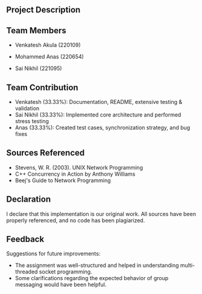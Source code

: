 
## Project Description



## Team Members
- Venkatesh Akula (220109)

- Mohammed Anas (220654)

- Sai Nikhil (221095)







## Team Contribution
- Venkatesh (33.33%): Documentation, README, extensive testing & validation
- Sai Nikhil (33.33%): Implemented core architecture and performed stress testing
- Anas (33.33%): Created test cases, synchronization strategy, and bug fixes

## Sources Referenced
- Stevens, W. R. (2003). UNIX Network Programming
- C++ Concurrency in Action by Anthony Williams
- Beej's Guide to Network Programming

## Declaration
I declare that this implementation is our original work. All sources have been properly referenced, and no code has been plagiarized.

## Feedback
Suggestions for future improvements:
- The assignment was well-structured and helped in understanding multi- threaded socket programming.
- Some clarifications regarding the expected behavior of group messaging would have been helpful.
